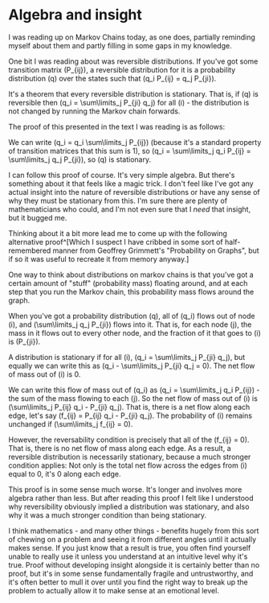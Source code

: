 # Algebra and insight

I was reading up on Markov Chains today, as one does, partially reminding myself about them and partly filling in some gaps in my knowledge.

One bit I was reading about was reversible distributions. If you've got some transition matrix \(P_{ij}\), a reversible distribution for it is a probability distribution \(q\) over the states such that \(q_i P_{ij} = q_j P_{ji}\).

It's a theorem that every reversible distribution is stationary. That is, if \(q\) is reversible then \(q_i = \sum\limits_j P_{ji} q_j\) for all \(i\) - the distribution is not changed by running the Markov chain forwards.

The proof of this presented in the text I was reading is as follows:

We can write \(q_i = q_i \sum\limits_j P_{ij}\) (because it's a standard property of transition matrices that this sum is 1), so \(q_i = \sum\limits_j q_i P_{ij} = \sum\limits_j q_j P_{ji}\), so \(q\) is stationary.

I can follow this proof of course. It's very simple algebra. But there's something about it that feels like a magic trick. I don't feel like I've got any actual insight into the nature of reversible distributions or have any sense of why they must be stationary from this. I'm sure there are plenty of mathematicians who could, and I'm not even sure that I *need* that insight, but it bugged me.

Thinking about it a bit more lead me to come up with the following alternative proof^[Which I suspect I have cribbed in some sort of half-remembered manner from Geoffrey Grimmett's "Probability on Graphs", but if so it was useful to recreate it from memory anyway.]

One way to think about distributions on markov chains is that you've got a certain amount of "stuff" (probability mass) floating around, and at each step that you run the Markov chain, this probability mass flows around the graph.

When you've got a probability distribution \(q\), all of \(q_i\) flows out of node \(i\), and \(\sum\limits_j q_j P_{ji}\) flows into it. That is, for each node \(j\), the mass in it flows out to every other node, and the fraction of it that goes to \(i\) is \(P_{ji}\).

A distribution is stationary if for all \(i\), \(q_i = \sum\limits_j P_{ji} q_j\), but equally we can write this as \(q_i - \sum\limits_j P_{ji} q_j  = 0\). The net flow of mass out of \(i\) is 0.

We can write this flow of mass out of \(q_i\) as \(q_i = \sum\limits_j q_i P_{ij}\) - the sum of the mass flowing to each \(j\). So the net flow of mass out of \(i\) is \(\sum\limits_j P_{ij} q_i - P_{ji} q_j\). That is, there is a net flow along each edge, let's say \(f_{ij} = P_{ij} q_i - P_{ji} q_j\). The probability of \(i\) remains unchanged if \(\sum\limits_j f_{ij} = 0\).

However, the reversability condition is precisely that all of the \(f_{ij} = 0\). That is, there is no net flow of mass along each edge. As a result, a reversible distribution is necessarily stationary, because a much stronger condition applies: Not only is the total net flow across the edges from \(i\) equal to 0, it's 0 along each edge.

This proof is in some sense much worse. It's longer and involves more algebra rather than less. But after reading this proof I felt like I understood why reversibility obviously implied a distribution was stationary, and also why it was a much stronger condition than being stationary.

I think mathematics - and many other things - benefits hugely from this sort of chewing on a problem and seeing it from different angles until it actually makes sense. If you just know that a result is true, you often find yourself unable to really use it unless you understand at an intuitive level why it's true. Proof without developing insight alongside it is certainly better than no proof, but it's in some sense fundamentally fragile and untrustworthy, and it's often better to mull it over until you find the right way to break up the problem to actually allow it to make sense at an emotional level.
